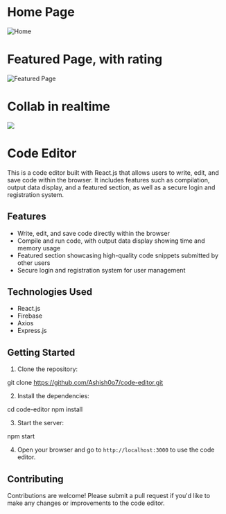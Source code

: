 # Home Page
![Home](https://res.cloudinary.com/dngfbi8t1/image/upload/v1685213103/ss1-code_scqlhv.jpg)
# Featured Page, with rating
![Featured Page](https://res.cloudinary.com/dngfbi8t1/image/upload/v1685221715/ss5-code_ubt0ut.jpg)
# Collab in realtime
![](https://res.cloudinary.com/dngfbi8t1/image/upload/v1685213103/ss4-code_qlvjit.jpg)
# Code Editor

This is a code editor built with React.js that allows users to write, edit, and save code within the browser. It includes features such as compilation, output data display, and a featured section, as well as a secure login and registration system.

## Features

- Write, edit, and save code directly within the browser
- Compile and run code, with output data display showing time and memory usage
- Featured section showcasing high-quality code snippets submitted by other users
- Secure login and registration system for user management

## Technologies Used

- React.js
- Firebase
- Axios
- Express.js


## Getting Started

1. Clone the repository:

git clone https://github.com/Ashish0o7/code-editor.git


2. Install the dependencies:

cd code-editor
npm install


3. Start the server:

npm start



4. Open your browser and go to `http://localhost:3000` to use the code editor.

## Contributing

Contributions are welcome! Please submit a pull request if you'd like to make any changes or improvements to the code editor.

##
